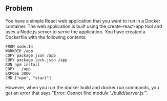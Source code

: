 ## Problem

You have a simple React web application that you want to run in a Docker container. The web application is built using the create-react-app tool and uses a Node.js server to serve the application. You have created a Dockerfile with the following contents:

```
FROM node:14
WORKDIR /app
COPY package.json /app
COPY package-lock.json /app
RUN npm install
COPY . /app
EXPOSE 3000
CMD ["npm", "start"]
```
However, when you run the docker build and docker run commands, you get an error that says "Error: Cannot find module './build/server.js'".


